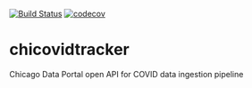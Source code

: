 [![Build Status](https://travis-ci.com/BrandonHoeft/chicovidtracker.svg?branch=develop)](https://travis-ci.com/BrandonHoeft/chicovidtracker)
[![codecov](https://codecov.io/gh/BrandonHoeft/chicovidtracker/branch/develop/graph/badge.svg?token=D9794TIZLY)](https://codecov.io/gh/BrandonHoeft/chicovidtracker)
# chicovidtracker
Chicago Data Portal open API for COVID data ingestion pipeline
